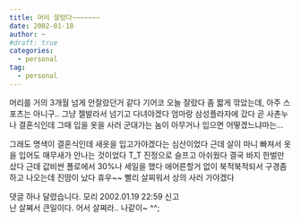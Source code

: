 ```yaml
---
title: 머리 잘랐다~~~~~~~
date: 2002-01-18
author: ~
#draft: true
categories:
  - personal
tag:
  - personal
---
```




머리를 거의 3개월 넘게 안잘랐던거 같다
기어코 오늘 잘랐다
좀 짧게 깎았는데, 아주 스포츠는 아니구..
그냥 젤발라서 넘기고 다녀야겠다
엄마랑 삼성플라자에 갔다
곧 사촌누나 결혼식인데 그때 입을 옷을 사러
군대가는 놈이 아무거나 입으면 어떻겠느냐마는...

그래도 명색이 결혼식인데 새옷을 입고가야겠다는 심산이었다
근데 살이 마니 빠져서 옷을 입어도 매무새가 안나는 것이었다
T_T
진정으로 슬프고 아쉬웠다
결국 바지 한벌만 샀다
근데 값비싼 폴로에서 30%나 세일을 했다
애어른할거 없이 북적북적되서 구경좀 하고 나오는데 진땀이 났다
휴우~~
빨리 살찌워서 상의 사러 가야겠다


 댓글 하나 달렸습니다.
 모리 2002.01.19 22:59 신고   
난 살쪄서 큰일이다. 어서 살쪄라.. 나같이~ ^^;




